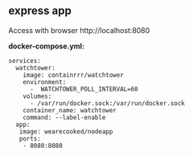 ## express app

Access with browser http://localhost:8080

**docker-compose.yml:**  
```
services:  
  watchtower:  
    image: containrrr/watchtower  
    environment:  
      -  WATCHTOWER_POLL_INTERVAL=60  
    volumes:  
      - /var/run/docker.sock:/var/run/docker.sock  
    container_name: watchtower  
    command: --label-enable  
  app:  
   image: wearecooked/nodeapp  
   ports:  
    - 8080:8080  
```

